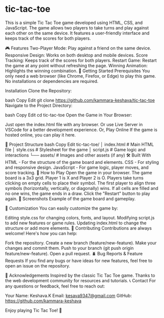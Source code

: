 # tic-tac-toe

This is a simple Tic Tac Toe game developed using HTML, CSS, and JavaScript. The game allows two players to take turns and play against each other on the same device. It features a user-friendly interface and keeps track of the scores for both players.

🎮 Features
Two-Player Mode: Play against a friend on the same device.
Responsive Design: Works on both desktop and mobile devices.
Score Tracking: Keeps track of the scores for both players.
Restart Game: Restart the game at any point without refreshing the page.
Winning Animation: Highlights the winning combination.
🚀 Getting Started
Prerequisites
You only need a web browser (like Chrome, Firefox, or Edge) to play this game. No installations or dependencies are required.

Installation
Clone the Repository:

bash
Copy
Edit
git clone https://github.com/kammara-keshava/tic-tac-toe
Navigate to the Project Directory:

bash
Copy
Edit
cd tic-tac-toe
Open the Game in Your Browser:

Just open the index.html file with any browser.
Or use Live Server in VSCode for a better development experience.
Or, Play Online
If the game is hosted online, you can play it here.

📂 Project Structure
bash
Copy
Edit
tic-tac-toe/
│   index.html        # Main HTML file
│   style.css         # Stylesheet for the game
│   script.js         # Game logic and interactions
└── assets/           # Images and other assets (if any)
🛠️ Built With
HTML - For the structure of the game board and elements.
CSS - For styling and responsive design.
JavaScript - For game logic, player moves, and score tracking.
🎲 How to Play
Open the game in your browser.
The game board is a 3x3 grid.
Player 1 is X and Player 2 is O.
Players take turns clicking on empty cells to place their symbol.
The first player to align three symbols (horizontally, vertically, or diagonally) wins.
If all cells are filled and no one wins, the game ends in a draw.
Click the "Restart" button to play again.
📸 Screenshots
Example of the game board and gameplay.

🎨 Customization
You can easily customize the game by:

Editing style.css for changing colors, fonts, and layout.
Modifying script.js to add new features or game rules.
Updating index.html to change the structure or add more elements.
🤝 Contributing
Contributions are always welcome! Here's how you can help:

Fork the repository.
Create a new branch (feature/new-feature).
Make your changes and commit them.
Push to your branch (git push origin feature/new-feature).
Open a pull request.
🪲 Bug Reports & Feature Requests
If you find any bugs or have ideas for new features, feel free to open an issue on the repository.


🙏 Acknowledgements
Inspired by the classic Tic Tac Toe game.
Thanks to the web development community for resources and tutorials.
📞 Contact
For any questions or feedback, feel free to reach out:

Your Name: Keshava.K
Email: kesava9347@gmail.com
GitHub: https://github.com/kammara-keshava

Enjoy playing Tic Tac Toe! 🎉
